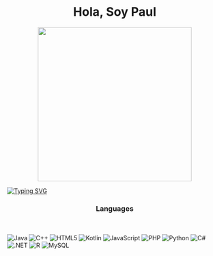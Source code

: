 
<h1 align="center">Hola, Soy Paul</h1>

<div align="center">
<a href="https://ossinsight.io">
  <img src="/web/static/img/screenshots/homepage.gif" height=360
</a>
</div>


<p align="left">
<a href="https://git.io/typing-svg"><img src="https://readme-typing-svg.herokuapp.com?font=Fira+Code&pause=100&center=true&width=435&lines=System+Engineer;Always+learning;Feel+free+to+contact+me" alt="Typing SVG" /></a>
<h3 align="center"> Languages </h3>

<br><br>
![Java](https://img.shields.io/badge/java-%23ED8B00.svg?style=for-the-badge&logo=java&logoColor=white)
![C++](https://img.shields.io/badge/c++-%2300599C.svg?style=for-the-badge&logo=c%2B%2B&logoColor=white)
![HTML5](https://img.shields.io/badge/html5-%23E34F26.svg?style=for-the-badge&logo=html5&logoColor=white)
![Kotlin](https://img.shields.io/badge/Kotlin-8A2BE2?style=for-the-badge&logo=kotlin&logoColor=white)
![JavaScript](https://img.shields.io/badge/JavaScript-%23323330.svg?style=for-the-badge&logo=javascript&logoColor=F7DF1E)
![PHP](https://img.shields.io/badge/PHP-%23777BB4.svg?style=for-the-badge&logo=php&logoColor=white)
![Python](https://img.shields.io/badge/Python-%2314354C.svg?style=for-the-badge&logo=python&logoColor=white)
![C#](https://img.shields.io/badge/C%23-%23A8B9CC?style=for-the-badge&logo=c&logoColor=white)
![.NET](https://img.shields.io/badge/.Net-8A2BE2?style=for-the-badge&logo=dotnet&logoColor=white)
![R](https://img.shields.io/badge/R-%23276DC3?style=for-the-badge&logo=r&logoColor=white)
![MySQL](https://img.shields.io/badge/MySQL-%234479A1?style=for-the-badge&logo=MySQL&logoColor=white)


 

